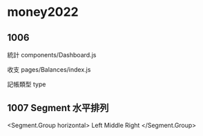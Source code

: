 # money2022

## 1006
統計
components/Dashboard.js

收支
pages/Balances/index.js

記帳類型 type


## 1007 Segment 水平排列
  
  <Segment.Group horizontal>
    <Segment>Left</Segment>
    <Segment>Middle</Segment>
    <Segment>Right</Segment>
  </Segment.Group>
